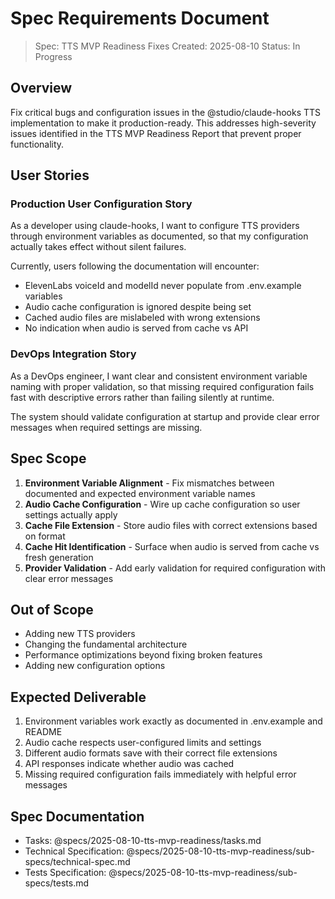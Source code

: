 # Spec Requirements Document

> Spec: TTS MVP Readiness Fixes
> Created: 2025-08-10
> Status: In Progress

## Overview

Fix critical bugs and configuration issues in the @studio/claude-hooks TTS implementation to make it production-ready. This addresses high-severity issues identified in the TTS MVP Readiness Report that prevent proper functionality.

## User Stories

### Production User Configuration Story

As a developer using claude-hooks, I want to configure TTS providers through environment variables as documented, so that my configuration actually takes effect without silent failures.

Currently, users following the documentation will encounter:

- ElevenLabs voiceId and modelId never populate from .env.example variables
- Audio cache configuration is ignored despite being set
- Cached audio files are mislabeled with wrong extensions
- No indication when audio is served from cache vs API

### DevOps Integration Story

As a DevOps engineer, I want clear and consistent environment variable naming with proper validation, so that missing required configuration fails fast with descriptive errors rather than failing silently at runtime.

The system should validate configuration at startup and provide clear error messages when required settings are missing.

## Spec Scope

1. **Environment Variable Alignment** - Fix mismatches between documented and expected environment variable names
2. **Audio Cache Configuration** - Wire up cache configuration so user settings actually apply
3. **Cache File Extension** - Store audio files with correct extensions based on format
4. **Cache Hit Identification** - Surface when audio is served from cache vs fresh generation
5. **Provider Validation** - Add early validation for required configuration with clear error messages

## Out of Scope

- Adding new TTS providers
- Changing the fundamental architecture
- Performance optimizations beyond fixing broken features
- Adding new configuration options

## Expected Deliverable

1. Environment variables work exactly as documented in .env.example and README
2. Audio cache respects user-configured limits and settings
3. Different audio formats save with their correct file extensions
4. API responses indicate whether audio was cached
5. Missing required configuration fails immediately with helpful error messages

## Spec Documentation

- Tasks: @specs/2025-08-10-tts-mvp-readiness/tasks.md
- Technical Specification: @specs/2025-08-10-tts-mvp-readiness/sub-specs/technical-spec.md
- Tests Specification: @specs/2025-08-10-tts-mvp-readiness/sub-specs/tests.md
